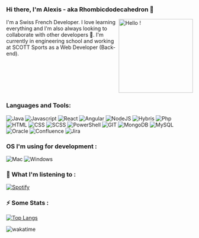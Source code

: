 ### Hi there, I'm Alexis - aka Rhombicdodecahedron 👋

<img align='right' src="https://i.imgur.com/vOQRcTn.gif" width="200" alt="Hello !">

<p>I'm a Swiss French Developer. I love learning everything and I'm also always looking to collaborate with other developers 👯. I'm currently in engineering school and working at SCOTT Sports as a Web Developer (Back-end).</p>

<br/><br/><br/><br/><br/>

### Languages and Tools:

![Java](https://img.shields.io/badge/-Java-000000?style=flat&logo=JAVA)
![Javascript](https://img.shields.io/badge/-Javascript-000000?style=flat&logo=Javascript)
![React](https://img.shields.io/badge/-ReactJS-000000?style=flat&logo=React)
![Angular](https://img.shields.io/badge/-Angular-000000?style=flat&logo=Angular&logoColor=red)
![NodeJS](https://img.shields.io/badge/-Node.js-000000?style=flat&logo=Node.js)
![Hybris](https://img.shields.io/badge/-SAP-000000?style=flat&logo=SAP)
![Php](https://img.shields.io/badge/-PHP-000000?style=flat&logo=PHP)
![HTML](https://img.shields.io/badge/-HTML-000000?style=flat&logo=HTML5)
![CSS](https://img.shields.io/badge/-CSS-000000?style=flat&logo=CSS3&logoColor=blue)
![SCSS](https://img.shields.io/badge/-SASS-000000?style=flat&logo=SASS)
![PowerShell](https://img.shields.io/badge/-PowerShell-000000?style=flat&logo=PowerShell)
![GIT](https://img.shields.io/badge/-Git-000000?style=flat&logo=GIT)
![MongoDB](https://img.shields.io/badge/-MongoDB-000000?style=flat&logo=MongoDB)
![MySQL](https://img.shields.io/badge/-MySQL-000000?style=flat&logo=MySQL)
![Oracle](https://img.shields.io/badge/-Oracle-000000?style=flat&logo=Oracle)
![Confluence](https://img.shields.io/badge/-Confluence-000000?style=flat&logo=Confluence)
![Jira](https://img.shields.io/badge/-Jira-000000?style=flat&logo=Jira)

### OS I'm using for development :

![Mac](https://img.shields.io/badge/-Mac-000000?style=flat&logo=Apple)
![Windows](https://img.shields.io/badge/-Windows-000000?style=flat&logo=Windows&logoColor=blue)
<br/>

### 🎵 What I'm listening to :

[![Spotify](https://novatorem-git-master-rhombicdodecahedron.vercel.app/api/spotify)](https://open.spotify.com/user/9evkbt3tb0jf9ia37i6yn3w91)

### ⚡ Some Stats  :

[![Top Langs](https://github-readme-stats.vercel.app/api/top-langs/?username=rhombicdodecahedron&layout=compact)](https://github.com/anuraghazra/github-readme-stats)

![wakatime](https://wakatime.com/badge/user/a216b24f-9168-496b-a4a4-2c5f5c5ecea4.svg)



